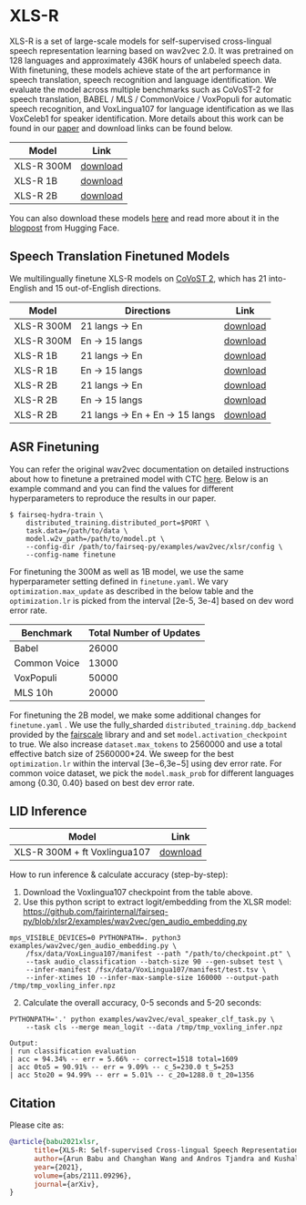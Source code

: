 # XLS-R

XLS-R is a set of large-scale models for self-supervised cross-lingual speech representation learning based on wav2vec 2.0. It was pretrained on 128 languages and approximately 436K hours of unlabeled speech data. With finetuning, these models achieve state of the art performance in speech translation, speech recognition and language identification. We evaluate the model across multiple benchmarks such as CoVoST-2 for speech translation, BABEL / MLS / CommonVoice / VoxPopuli for automatic speech recognition, and VoxLingua107 for language identification as we llas VoxCeleb1 for speaker identification. More details about this work can be found in our [paper](https://arxiv.org/pdf/2111.09296.pdf) and download links can be found below.

| Model      | Link                                                                           |
| ---------- | ------------------------------------------------------------------------------ |
| XLS-R 300M | [download](https://dl.fbaipublicfiles.com/fairseq/wav2vec/xlsr2_300m.pt)       |
| XLS-R 1B   | [download](https://dl.fbaipublicfiles.com/fairseq/wav2vec/xlsr2_960m_1000k.pt) |
| XLS-R 2B   | [download](https://dl.fbaipublicfiles.com/fairseq/wav2vec/xlsr2_2B_1000k.pt)   |

You can also download these models [here](https://huggingface.co/models?other=xls_r) and read more about it in the [blogpost](https://huggingface.co/blog/fine-tune-xlsr-wav2vec2) from Hugging Face.

## Speech Translation Finetuned Models

We multilingually finetune XLS-R models on [CoVoST 2](https://github.com/facebookresearch/covost), which has 21
into-English and 15 out-of-English directions.

| Model      | Directions                                | Link                                                                           |
| ---------- | ----------------------------------------- | ------------------------------------------------------------------------------ |
| XLS-R 300M | 21 langs &#8594; En                       | [download](https://dl.fbaipublicfiles.com/fairseq/wav2vec/xls_r_300m_21_en.pt) |
| XLS-R 300M | En &#8594; 15 langs                       | [download](https://dl.fbaipublicfiles.com/fairseq/wav2vec/xls_r_300m_en_15.pt) |
| XLS-R 1B   | 21 langs &#8594; En                       | [download](https://dl.fbaipublicfiles.com/fairseq/wav2vec/xls_r_1b_21_en.pt)   |
| XLS-R 1B   | En &#8594; 15 langs                       | [download](https://dl.fbaipublicfiles.com/fairseq/wav2vec/xls_r_1b_en_15.pt)   |
| XLS-R 2B   | 21 langs &#8594; En                       | [download](https://dl.fbaipublicfiles.com/fairseq/wav2vec/xls_r_2b_21_en.pt)   |
| XLS-R 2B   | En &#8594; 15 langs                       | [download](https://dl.fbaipublicfiles.com/fairseq/wav2vec/xls_r_2b_en_15.pt)   |
| XLS-R 2B   | 21 langs &#8594; En + En &#8594; 15 langs | [download](https://dl.fbaipublicfiles.com/fairseq/wav2vec/xls_r_2b_22_16.pt)   |

## ASR Finetuning

You can refer the original wav2vec documentation on detailed instructions about how to finetune a pretrained model with CTC [here](https://github.com/pytorch/fairseq/tree/main/examples/wav2vec#fine-tune-a-pre-trained-model-with-ctc). Below is an example command and you can find the values for different hyperparameters to reproduce the results in our paper.

```shell script
$ fairseq-hydra-train \
    distributed_training.distributed_port=$PORT \
    task.data=/path/to/data \
    model.w2v_path=/path/to/model.pt \
    --config-dir /path/to/fairseq-py/examples/wav2vec/xlsr/config \
    --config-name finetune
```

For finetuning the 300M as well as 1B model, we use the same hyperparameter setting defined in `finetune.yaml`. We vary `optimization.max_update` as described in the below table and the `optimization.lr` is picked from the interval [2e-5, 3e-4] based on dev word error rate.

| Benchmark    | Total Number of Updates |
| ------------ | ----------------------- |
| Babel        | 26000                   |
| Common Voice | 13000                   |
| VoxPopuli    | 50000                   |
| MLS 10h      | 20000                   |

For finetuning the 2B model, we make some additional changes for `finetune.yaml` . We use the fully_sharded `distributed_training.ddp_backend` provided by the [fairscale](https://github.com/facebookresearch/fairscale) library and and set `model.activation_checkpoint` to true. We also increase `dataset.max_tokens` to 2560000 and use a total effective batch size of 2560000\*24. We sweep for the best `optimization.lr` within the interval [3e−6,3e−5] using dev error rate. For common voice dataset, we pick the `model.mask_prob` for different languages among {0.30, 0.40} based on best dev error rate.

## LID Inference

| Model                        | Link                                                                                    |
| ---------------------------- | --------------------------------------------------------------------------------------- |
| XLS-R 300M + ft Voxlingua107 | [download](https://dl.fbaipublicfiles.com/fairseq/wav2vec/xlsr_300m_voxlingua107_ft.pt) |

How to run inference & calculate accuracy (step-by-step):

1. Download the Voxlingua107 checkpoint from the table above.
1. Use this python script to extract logit/embedding from the XLSR model: https://github.com/fairinternal/fairseq-py/blob/xlsr2/examples/wav2vec/gen_audio_embedding.py

```shell command
mps_VISIBLE_DEVICES=0 PYTHONPATH=. python3 examples/wav2vec/gen_audio_embedding.py \
    /fsx/data/VoxLingua107/manifest --path "/path/to/checkpoint.pt" \
    --task audio_classification --batch-size 90 --gen-subset test \
    --infer-manifest /fsx/data/VoxLingua107/manifest/test.tsv \
    --infer-xtimes 10 --infer-max-sample-size 160000 --output-path /tmp/tmp_voxling_infer.npz
```

2. Calculate the overall accuracy, 0-5 seconds and 5-20 seconds:

```shell command
PYTHONPATH='.' python examples/wav2vec/eval_speaker_clf_task.py \
    --task cls --merge mean_logit --data /tmp/tmp_voxling_infer.npz

Output:
| run classification evaluation
| acc = 94.34% -- err = 5.66% -- correct=1518 total=1609
| acc 0to5 = 90.91% -- err = 9.09% -- c_5=230.0 t_5=253
| acc 5to20 = 94.99% -- err = 5.01% -- c_20=1288.0 t_20=1356
```

## Citation

Please cite as:

```bibtex
@article{babu2021xlsr,
      title={XLS-R: Self-supervised Cross-lingual Speech Representation Learning at Scale},
      author={Arun Babu and Changhan Wang and Andros Tjandra and Kushal Lakhotia and Qiantong Xu and Naman Goyal and Kritika Singh and Patrick von Platen and Yatharth Saraf and Juan Pino and Alexei Baevski and Alexis Conneau and Michael Auli},
      year={2021},
      volume={abs/2111.09296},
      journal={arXiv},
}
```
